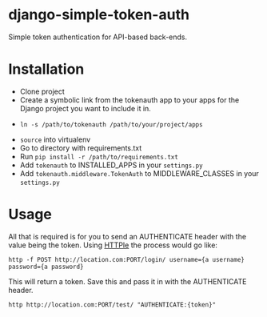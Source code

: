 django-simple-token-auth
========================

Simple token authentication for API-based back-ends.

Installation
============

- Clone project
- Create a symbolic link from the tokenauth app to your apps for the Django project you want to include it in.
* ```ln -s /path/to/tokenauth /path/to/your/project/apps```
- ```source``` into virtualenv
- Go to directory with requirements.txt
- Run ```pip install -r /path/to/requirements.txt```
- Add ```tokenauth``` to INSTALLED_APPS in your ```settings.py```
- Add ```tokenauth.middleware.TokenAuth``` to MIDDLEWARE_CLASSES in your ```settings.py``` 

Usage
=====

All that is required is for you to send an AUTHENTICATE header with the value being the token.
Using [HTTPIe](https://github.com/jkbr/httpie) the process would go like:

```http -f POST http://location.com:PORT/login/ username={a username} password={a password}```

This will return a token. Save this and pass it in with the AUTHENTICATE header.

```http http://location.com:PORT/test/ "AUTHENTICATE:{token}"```
